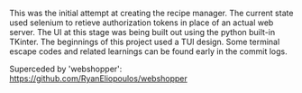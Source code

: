 This was the initial attempt at creating the recipe manager. The current state used selenium to retieve authorization tokens in place of an actual web server. The UI at this stage was being built out using the python built-in TKinter. The beginnings of this project used a TUI design. Some terminal escape codes and related learnings can be found early in the commit logs. <br>

Superceded by 'webshopper': https://github.com/RyanEliopoulos/webshopper
